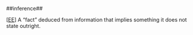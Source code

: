##inference##

\[[EE](SOURCES.md#EE)\]  A “fact” deduced from information that implies something it does not state outright.
